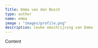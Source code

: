 ```yaml
---
Title: Emma van den Bosch
type: author
name: emma
image : "images/profile.png"
description: leuke omschrijving van Emma
---
```


Content